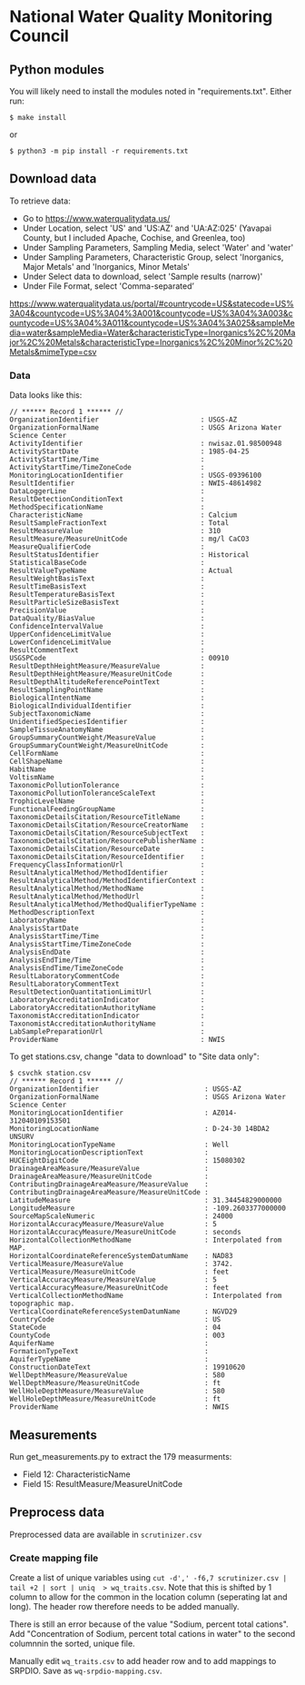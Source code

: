 # National Water Quality Monitoring Council

## Python modules

You will likely need to install the modules noted in "requirements.txt". Either run:

```
$ make install
```

or

```
$ python3 -m pip install -r requirements.txt
```

## Download data

To retrieve data:

- Go to https://www.waterqualitydata.us/
- Under Location, select 'US' and 'US:AZ' and 'UA:AZ:025' (Yavapai County, but I included Apache, Cochise, and Greenlea, too)
- Under Sampling Parameters, Sampling Media, select 'Water' and 'water'
- Under Sampling Parameters, Characteristic Group, select 'Inorganics, Major Metals' and 'Inorganics, Minor Metals'
- Under Select data to download, select 'Sample results (narrow)'
- Under File Format, select 'Comma-separated’

https://www.waterqualitydata.us/portal/#countrycode=US&statecode=US%3A04&countycode=US%3A04%3A001&countycode=US%3A04%3A003&countycode=US%3A04%3A011&countycode=US%3A04%3A025&sampleMedia=water&sampleMedia=Water&characteristicType=Inorganics%2C%20Major%2C%20Metals&characteristicType=Inorganics%2C%20Minor%2C%20Metals&mimeType=csv


### Data

Data looks like this:

```
// ****** Record 1 ****** //
OrganizationIdentifier                         : USGS-AZ
OrganizationFormalName                         : USGS Arizona Water Science Center
ActivityIdentifier                             : nwisaz.01.98500948
ActivityStartDate                              : 1985-04-25
ActivityStartTime/Time                         : 
ActivityStartTime/TimeZoneCode                 : 
MonitoringLocationIdentifier                   : USGS-09396100
ResultIdentifier                               : NWIS-48614982
DataLoggerLine                                 : 
ResultDetectionConditionText                   : 
MethodSpecificationName                        : 
CharacteristicName                             : Calcium
ResultSampleFractionText                       : Total
ResultMeasureValue                             : 310
ResultMeasure/MeasureUnitCode                  : mg/l CaCO3
MeasureQualifierCode                           : 
ResultStatusIdentifier                         : Historical
StatisticalBaseCode                            : 
ResultValueTypeName                            : Actual
ResultWeightBasisText                          : 
ResultTimeBasisText                            : 
ResultTemperatureBasisText                     : 
ResultParticleSizeBasisText                    : 
PrecisionValue                                 : 
DataQuality/BiasValue                          : 
ConfidenceIntervalValue                        : 
UpperConfidenceLimitValue                      : 
LowerConfidenceLimitValue                      : 
ResultCommentText                              : 
USGSPCode                                      : 00910
ResultDepthHeightMeasure/MeasureValue          : 
ResultDepthHeightMeasure/MeasureUnitCode       : 
ResultDepthAltitudeReferencePointText          : 
ResultSamplingPointName                        : 
BiologicalIntentName                           : 
BiologicalIndividualIdentifier                 : 
SubjectTaxonomicName                           : 
UnidentifiedSpeciesIdentifier                  : 
SampleTissueAnatomyName                        : 
GroupSummaryCountWeight/MeasureValue           : 
GroupSummaryCountWeight/MeasureUnitCode        : 
CellFormName                                   : 
CellShapeName                                  : 
HabitName                                      : 
VoltismName                                    : 
TaxonomicPollutionTolerance                    : 
TaxonomicPollutionToleranceScaleText           : 
TrophicLevelName                               : 
FunctionalFeedingGroupName                     : 
TaxonomicDetailsCitation/ResourceTitleName     : 
TaxonomicDetailsCitation/ResourceCreatorName   : 
TaxonomicDetailsCitation/ResourceSubjectText   : 
TaxonomicDetailsCitation/ResourcePublisherName : 
TaxonomicDetailsCitation/ResourceDate          : 
TaxonomicDetailsCitation/ResourceIdentifier    : 
FrequencyClassInformationUrl                   : 
ResultAnalyticalMethod/MethodIdentifier        : 
ResultAnalyticalMethod/MethodIdentifierContext : 
ResultAnalyticalMethod/MethodName              : 
ResultAnalyticalMethod/MethodUrl               : 
ResultAnalyticalMethod/MethodQualifierTypeName : 
MethodDescriptionText                          : 
LaboratoryName                                 : 
AnalysisStartDate                              : 
AnalysisStartTime/Time                         : 
AnalysisStartTime/TimeZoneCode                 : 
AnalysisEndDate                                : 
AnalysisEndTime/Time                           : 
AnalysisEndTime/TimeZoneCode                   : 
ResultLaboratoryCommentCode                    : 
ResultLaboratoryCommentText                    : 
ResultDetectionQuantitationLimitUrl            : 
LaboratoryAccreditationIndicator               : 
LaboratoryAccreditationAuthorityName           : 
TaxonomistAccreditationIndicator               : 
TaxonomistAccreditationAuthorityName           : 
LabSamplePreparationUrl                        : 
ProviderName                                   : NWIS
```

To get stations.csv, change "data to download" to "Site data only":

```
$ csvchk station.csv
// ****** Record 1 ****** //
OrganizationIdentifier                          : USGS-AZ
OrganizationFormalName                          : USGS Arizona Water Science Center
MonitoringLocationIdentifier                    : AZ014-312040109153501
MonitoringLocationName                          : D-24-30 14BDA2 UNSURV
MonitoringLocationTypeName                      : Well
MonitoringLocationDescriptionText               :
HUCEightDigitCode                               : 15080302
DrainageAreaMeasure/MeasureValue                :
DrainageAreaMeasure/MeasureUnitCode             :
ContributingDrainageAreaMeasure/MeasureValue    :
ContributingDrainageAreaMeasure/MeasureUnitCode :
LatitudeMeasure                                 : 31.34454829000000
LongitudeMeasure                                : -109.2603377000000
SourceMapScaleNumeric                           : 24000
HorizontalAccuracyMeasure/MeasureValue          : 5
HorizontalAccuracyMeasure/MeasureUnitCode       : seconds
HorizontalCollectionMethodName                  : Interpolated from MAP.
HorizontalCoordinateReferenceSystemDatumName    : NAD83
VerticalMeasure/MeasureValue                    : 3742.
VerticalMeasure/MeasureUnitCode                 : feet
VerticalAccuracyMeasure/MeasureValue            : 5
VerticalAccuracyMeasure/MeasureUnitCode         : feet
VerticalCollectionMethodName                    : Interpolated from topographic map.
VerticalCoordinateReferenceSystemDatumName      : NGVD29
CountryCode                                     : US
StateCode                                       : 04
CountyCode                                      : 003
AquiferName                                     :
FormationTypeText                               :
AquiferTypeName                                 :
ConstructionDateText                            : 19910620
WellDepthMeasure/MeasureValue                   : 580
WellDepthMeasure/MeasureUnitCode                : ft
WellHoleDepthMeasure/MeasureValue               : 580
WellHoleDepthMeasure/MeasureUnitCode            : ft
ProviderName                                    : NWIS
```

## Measurements

Run get_measurements.py to extract the 179 measurments:

* Field 12: CharacteristicName
* Field 15: ResultMeasure/MeasureUnitCode

## Preprocess data

Preprocessed data are available in `scrutinizer.csv`

### Create mapping file

Create a list of unique variables using `cut -d',' -f6,7 scrutinizer.csv | tail +2 | sort | uniq  > wq_traits.csv`. Note that this is shifted by 1 column to allow for the common in the location column (seperating lat and long). The header row therefore needs to be added manually.

There is still an error because of the value "Sodium, percent total cations". Add "Concentration of Sodium, percent total cations in water" to the second columnnin the sorted, unique file.

Manually edit `wq_traits.csv` to add header row and to add mappings to SRPDIO. Save as `wq-srpdio-mapping.csv`.
